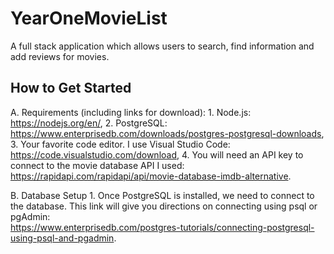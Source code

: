 # YearOneMovieList
A full stack application which allows users to search, find information and add reviews for movies.

## How to Get Started

A.  Requirements (including links for download):
    1.  Node.js: https://nodejs.org/en/,
    2.  PostgreSQL: https://www.enterprisedb.com/downloads/postgres-postgresql-downloads, 
    3.  Your favorite code editor.  I use Visual Studio Code:  https://code.visualstudio.com/download,
    4.  You will need an API key to connect to the movie database API I used:  https://rapidapi.com/rapidapi/api/movie-database-imdb-alternative.
    
B. Database Setup
    1.  Once PostgreSQL is installed, we need to connect to the database.  This link will give you directions on connecting using psql or pgAdmin:         
        https://www.enterprisedb.com/postgres-tutorials/connecting-postgresql-using-psql-and-pgadmin.
